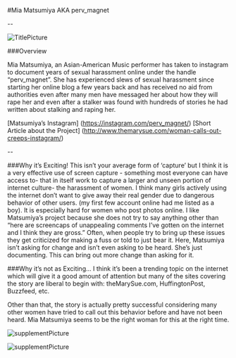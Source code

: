 #Mia Matsumiya AKA perv_magnet

--

![TitlePicture](https://cloud.githubusercontent.com/assets/11213236/10617191/10559eca-7737-11e5-869c-21ddb7a1a0aa.jpg "Title Picture")<br /> 

###Overview


Mia Matsumiya, an Asian-American Music performer has taken to instagram to document years of sexual harassment online under the handle “perv_magnet”. She has experienced slews of sexual harassment since starting her online blog a few years back and has received no aid from authorities even after many men have messaged her about how they will rape her and even after a stalker was found with hundreds of stories he had written about stalking and raping her.

[Matsumiya’s Instagram] (https://instagram.com/perv_magnet/)
[Short Article about the Project] (http://www.themarysue.com/woman-calls-out-creeps-instagram/)


--


###Why it’s Exciting!
This isn’t your average form of ‘capture’ but I think it is a very effective use of screen capture - something most everyone can have access to- that in itself work to capture a larger and unseen portion of internet culture- the harassment of women. I think many girls actively using the internet don’t want to give away their real gender due to dangerous behavior of other users. (my first few account online had me listed as a boy). It is especially hard for women who post photos online. I like Matsumiya’s project because she does not try to say anything other than “here are screencaps of unappealing comments I’ve gotten on the internet and I think they are gross.” Often, when people try to bring up these issues they get criticized for making a fuss or told to just bear it. Here, Matsumiya isn’t asking for change and isn’t even asking to be heard. She’s just documenting. This can bring out more change than asking for it.


###Why it’s not as Exciting…
I think it’s been a trending topic on the internet which will give it a good amount of attention but many of the sites covering the story are liberal to begin with: theMarySue.com, HuffingtonPost, Buzzfeed, etc.

Other than that, the story is actually pretty successful considering many other women have tried to call out this behavior before and have not been heard. Mia Matsumiya seems to be the right woman for this at the right time.



![supplementPicture](https://cloud.githubusercontent.com/assets/11213236/10617202/1e927ada-7737-11e5-855e-300ce7ba0d5a.JPG "Sup Picture")<br /> 

![supplementPicture](https://cloud.githubusercontent.com/assets/11213236/10617211/2b75f7d6-7737-11e5-96ab-00f1cd027f43.png "Sup Picture")<br /> 

